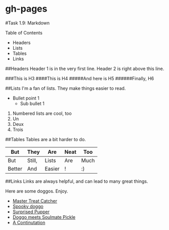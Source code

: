 # gh-pages
#Task 1.9: Markdown

Table of Contents  
* Headers
* Lists
* Tables
* Links

##Headers
Header 1 is in the very first line. Header 2 is right above this line.

###This is H3
####This is H4
#####And here is H5
######Finally, H6

##Lists
I'm a fan of lists. They make things easier to read.
* Bullet point 1
  * Sub bullet 1
  
1. Numbered lists are cool, too
  2. Un
  3. Deux
  4. Trois
  
##Tables
Tables are a bit harder to do. 

But | They | Are | Neat | Too 
--- | --- | --- | --- | --- 
But | Still, | Lists | Are | Much
Better | And | Easier| ! | :)

##Links
Links are always helpful, and can lead to many great things.

Here are some doggos. Enjoy.

* [Master Treat Catcher](http://i.imgur.com/X5mEHdj.gifv)
* [Spooky doggo](http://i.imgur.com/229dEoi.gifv)
* [Surprised Pupper](http://i.imgur.com/5N8nYOp.gifv)
* [Doggo meets Soulmate Pickle](http://i.imgur.com/oCWt4Wh.gifv)
* [A Continutation](http://i.imgur.com/Es8FioK.gifv)
